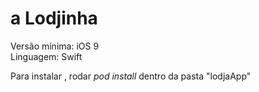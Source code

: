 # a Lodjinha

Versão mínima: iOS 9</br>
Linguagem: Swift</br>

Para instalar , rodar  *pod install* dentro da pasta "lodjaApp"
